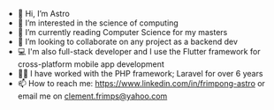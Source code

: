 - 👋 Hi, I’m Astro
- 👀 I’m interested in the science of computing
- 🌱 I’m currently reading Computer Science for my masters
- 💞️ I’m looking to collaborate on any project as a backend dev
- 💻 I'm also full-stack developer and I use the Flutter framework for cross-platform mobile app development
- 👨‍💻 I have worked with the PHP framework; Laravel for over 6 years
- 📫 How to reach me: https://www.linkedin.com/in/frimpong-astro or email me on clement.frimps@yahoo.com

<!---
frimps-astro/frimps-astro is a ✨ special ✨ repository because its `README.md` (this file) appears on your GitHub profile.
You can click the Preview link to take a look at your changes.
--->
